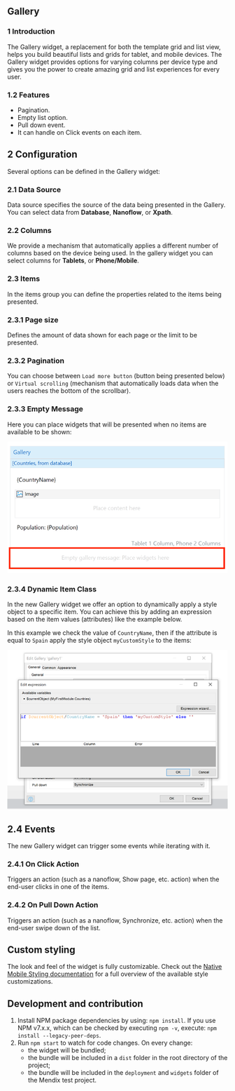 ## Gallery

### 1 Introduction

The Gallery widget, a replacement for both the template grid and list view, helps you build beautiful lists and grids for tablet, and mobile devices. The Gallery widget provides options for varying columns per device type and gives you the power to create amazing grid and list experiences for every user.

### 1.2 Features

-   Pagination.
-   Empty list option.
-   Pull down event.
-   It can handle on Click events on each item.

## 2 Configuration

Several options can be defined in the Gallery widget:

### 2.1 Data Source

Data source specifies the source of the data being presented in the Gallery. You can select data from **Database**, **Nanoflow**, or **Xpath**.

### 2.2 Columns

We provide a mechanism that automatically applies a different number of columns based on the device being used. In the gallery widget you can select columns for **Tablets**, or **Phone/Mobile**.

### 2.3 Items

In the items group you can define the properties related to the items being presented.

### 2.3.1 Page size

Defines the amount of data shown for each page or the limit to be presented.

### 2.3.2 Pagination

You can choose between `Load more button` (button being presented below) or `Virtual scrolling` (mechanism that automatically loads data when the users reaches the bottom of the scrollbar).

### 2.3.3 Empty Message

Here you can place widgets that will be presented when no items are available to be shown:

![EmptyMessage](./assets/custom-empty-message.png)

### 2.3.4 Dynamic Item Class

In the new Gallery widget we offer an option to dynamically apply a style object to a specific item. You can achieve this by adding an expression based on the item values (attributes) like the example below.

In this example we check the value of `CountryName`, then if the attribute is equal to `Spain` apply the style object `myCustomStyle` to the items:

![DynamicItemClass](./assets/dynamic-item-class.png)

## 2.4 Events

The new Gallery widget can trigger some events while iterating with it.

### 2.4.1 On Click Action

Triggers an action (such as a nanoflow, Show page, etc. action) when the end-user clicks in one of the items.

### 2.4.2 On Pull Down Action

Triggers an action (such as a nanoflow, Synchronize, etc. action) when the end-user swipe down of the list.

## Custom styling

The look and feel of the widget is fully customizable. Check out the <a href="https://docs.mendix.com/refguide/mobile/designing-mobile-user-interfaces/widget-styling-guide/#1132-gallery">Native Mobile Styling documentation</a> for a full overview of the available style customizations.

## Development and contribution

1. Install NPM package dependencies by using: `npm install`. If you use NPM v7.x.x, which can be checked by executing `npm -v`, execute: `npm install --legacy-peer-deps`.
1. Run `npm start` to watch for code changes. On every change:
    - the widget will be bundled;
    - the bundle will be included in a `dist` folder in the root directory of the project;
    - the bundle will be included in the `deployment` and `widgets` folder of the Mendix test project.
